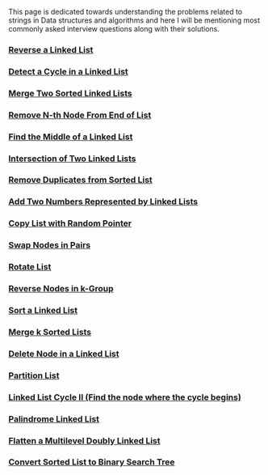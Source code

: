This page is dedicated towards understanding the problems related to strings in Data structures and algorithms and here I will be mentioning most commonly asked interview questions along with their solutions.

### [Reverse a Linked List]()
### [Detect a Cycle in a Linked List]()
### [Merge Two Sorted Linked Lists]()
### [Remove N-th Node From End of List]()
### [Find the Middle of a Linked List]()
### [Intersection of Two Linked Lists]()
### [Remove Duplicates from Sorted List]()
### [Add Two Numbers Represented by Linked Lists]()
### [Copy List with Random Pointer]()
### [Swap Nodes in Pairs]()
### [Rotate List]()
### [Reverse Nodes in k-Group]()
### [Sort a Linked List]()
### [Merge k Sorted Lists]()
### [Delete Node in a Linked List]()
### [Partition List]()
### [Linked List Cycle II (Find the node where the cycle begins)]()
### [Palindrome Linked List]()
### [Flatten a Multilevel Doubly Linked List]()
### [Convert Sorted List to Binary Search Tree]()
